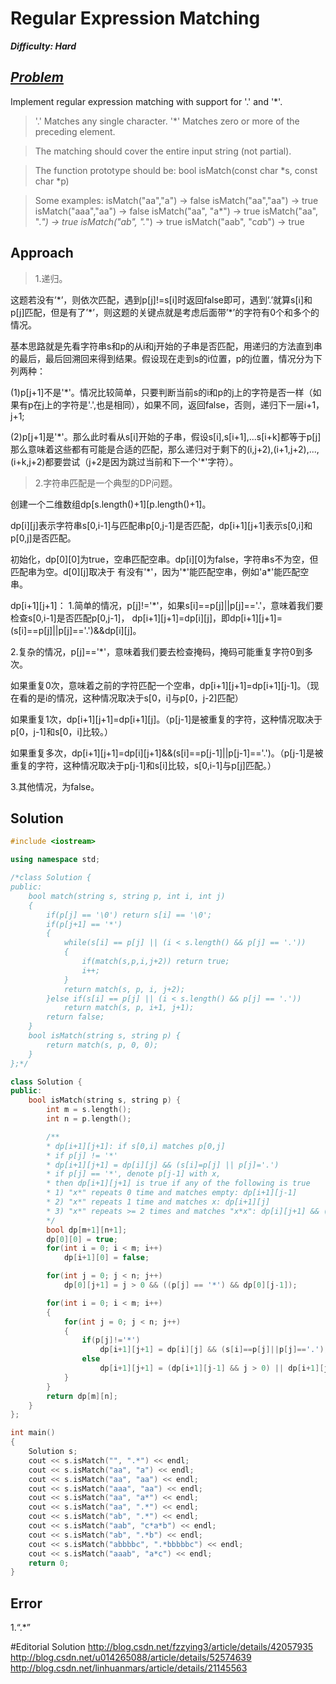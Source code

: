 # Regular Expression Matching

_**Difficulty: Hard**_

## _[Problem](https://leetcode.com/problems/regular-expression-matching/?tab=Description)_
Implement regular expression matching with support for '.' and '*'.

>'.' Matches any single character.
>'*' Matches zero or more of the preceding element.

>The matching should cover the entire input string (not partial).

>The function prototype should be:
>bool isMatch(const char *s, const char *p)

>Some examples:
>isMatch("aa","a") → false
>isMatch("aa","aa") → true
>isMatch("aaa","aa") → false
>isMatch("aa", "a*") → true
>isMatch("aa", ".*") → true
>isMatch("ab", ".*") → true
>isMatch("aab", "c*a*b") → true

## Approach
>1.递归。

这题若没有’\*’，则依次匹配，遇到p[j]!=s[i]时返回false即可，遇到’.’就算s[i]和p[j]匹配，但是有了’\*’，则这题的关键点就是考虑后面带’\*’的字符有0个和多个的情况。

基本思路就是先看字符串s和p的从i和j开始的子串是否匹配，用递归的方法直到串的最后，最后回溯回来得到结果。假设现在走到s的i位置，p的j位置，情况分为下列两种：

(1)p[j+1]不是'*'。情况比较简单，只要判断当前s的i和p的j上的字符是否一样（如果有p在j上的字符是'.',也是相同），如果不同，返回false，否则，递归下一层i+1，j+1; 

(2)p[j+1]是'\*'。那么此时看从s[i]开始的子串，假设s[i],s[i+1],...s[i+k]都等于p[j]那么意味着这些都有可能是合适的匹配，那么递归对于剩下的(i,j+2),(i+1,j+2),...,(i+k,j+2)都要尝试（j+2是因为跳过当前和下一个'\*'字符）。

>2.字符串匹配是一个典型的DP问题。

创建一个二维数组dp[s.length()+1][p.length()+1]。

dp[i][j]表示字符串s[0,i-1]与匹配串p[0,j-1]是否匹配，dp[i+1][j+1]表示s[0,i]和p[0,j]是否匹配。

初始化，dp[0][0]为true，空串匹配空串。dp[i][0]为false，字符串s不为空，但匹配串为空。d[0][j]取决于
有没有'\*'，因为'\*'能匹配空串，例如'a*'能匹配空串。

dp[i+1][j+1]：
1.简单的情况，p[j]!='*'，如果s[i]==p[j]||p[j]=='.'，意味着我们要检查s[0,i-1]是否匹配p[0,j-1]，
dp[i+1][j+1]=dp[i][j]，即dp[i+1][j+1]=(s[i]==p[j]||p[j]=='.')&&dp[i][j]。

2.复杂的情况，p[j]=='*'，意味着我们要去检查掩码，掩码可能重复字符0到多次。

如果重复0次，意味着之前的字符匹配一个空串，dp[i+1][j+1]=dp[i+1][j-1]。（现在看的是i的情况，这种情况取决于s[0，i]与p[0，j-2]匹配）

如果重复1次，dp[i+1][j+1]=dp[i+1][j]。（p[j-1]是被重复的字符，这种情况取决于p[0，j-1]和s[0，i]比较。）

如果重复多次，dp[i+1][j+1]=dp[i][j+1]&&(s[i]==p[j-1]||p[j-1]=='.')。（p[j-1]是被重复的字符，这种情况取决于p[j-1]和s[i]比较，s[0,i-1]与p[j]匹配。）

3.其他情况，为false。

## Solution
```c++
#include <iostream>

using namespace std;

/*class Solution {
public:
    bool match(string s, string p, int i, int j)
    {
        if(p[j] == '\0') return s[i] == '\0';
        if(p[j+1] == '*')
        {
            while(s[i] == p[j] || (i < s.length() && p[j] == '.'))
            {
                if(match(s,p,i,j+2)) return true;
                i++;
            }
            return match(s, p, i, j+2);
        }else if(s[i] == p[j] || (i < s.length() && p[j] == '.'))
            return match(s, p, i+1, j+1);
        return false;
    }
    bool isMatch(string s, string p) {
        return match(s, p, 0, 0);
    }
};*/

class Solution {
public:
    bool isMatch(string s, string p) {
        int m = s.length();
        int n = p.length();

        /**
        * dp[i+1][j+1]: if s[0,i] matches p[0,j]
        * if p[j] != '*'
        * dp[i+1][j+1] = dp[i][j] && (s[i]=p[j] || p[j]='.')
        * if p[j] == '*', denote p[j-1] with x,
        * then dp[i+1][j+1] is true if any of the following is true
        * 1) "x*" repeats 0 time and matches empty: dp[i+1][j-1]
        * 2) "x*" repeats 1 time and matches x: dp[i+1][j]
        * 3) "x*" repeats >= 2 times and matches "x*x": dp[i][j+1] && (s[i]==x || x == '.')
        */
        bool dp[m+1][n+1];
        dp[0][0] = true;
        for(int i = 0; i < m; i++)
            dp[i+1][0] = false;

        for(int j = 0; j < n; j++)
            dp[0][j+1] = j > 0 && ((p[j] == '*') && dp[0][j-1]);

        for(int i = 0; i < m; i++)
        {
            for(int j = 0; j < n; j++)
            {
                if(p[j]!='*')
                    dp[i+1][j+1] = dp[i][j] && (s[i]==p[j]||p[j]=='.');
                else
                    dp[i+1][j+1] = (dp[i+1][j-1] && j > 0) || dp[i+1][j] || (dp[i][j+1] && j > 0 && (s[i]==p[j-1]||p[j-1]=='.'));
            }
        }
        return dp[m][n];
    }
};

int main()
{
    Solution s;
    cout << s.isMatch("", ".*") << endl;
    cout << s.isMatch("aa", "a") << endl;
    cout << s.isMatch("aa", "aa") << endl;
    cout << s.isMatch("aaa", "aa") << endl;
    cout << s.isMatch("aa", "a*") << endl;
    cout << s.isMatch("aa", ".*") << endl;
    cout << s.isMatch("ab", ".*") << endl;
    cout << s.isMatch("aab", "c*a*b") << endl;
    cout << s.isMatch("ab", ".*b") << endl;
    cout << s.isMatch("abbbbc", ".*bbbbbc") << endl;
    cout << s.isMatch("aaab", "a*c") << endl;
    return 0;
}
```

## Error
1.“.*”

#Editorial Solution
http://blog.csdn.net/fzzying3/article/details/42057935
http://blog.csdn.net/u014265088/article/details/52574639
http://blog.csdn.net/linhuanmars/article/details/21145563